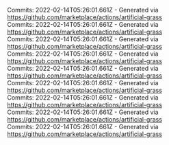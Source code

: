 Commits: 2022-02-14T05:26:01.661Z - Generated via https://github.com/marketplace/actions/artificial-grass
<br>
Commits: 2022-02-14T05:26:01.661Z - Generated via https://github.com/marketplace/actions/artificial-grass
<br>
Commits: 2022-02-14T05:26:01.661Z - Generated via https://github.com/marketplace/actions/artificial-grass
<br>
Commits: 2022-02-14T05:26:01.661Z - Generated via https://github.com/marketplace/actions/artificial-grass
<br>
Commits: 2022-02-14T05:26:01.661Z - Generated via https://github.com/marketplace/actions/artificial-grass
<br>
Commits: 2022-02-14T05:26:01.661Z - Generated via https://github.com/marketplace/actions/artificial-grass
<br>
Commits: 2022-02-14T05:26:01.661Z - Generated via https://github.com/marketplace/actions/artificial-grass
<br>
Commits: 2022-02-14T05:26:01.661Z - Generated via https://github.com/marketplace/actions/artificial-grass
<br>
Commits: 2022-02-14T05:26:01.661Z - Generated via https://github.com/marketplace/actions/artificial-grass
<br>
